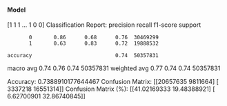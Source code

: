 #### Model
[1 1 1 ... 1 0 0]
Classification Report:
              precision    recall  f1-score   support

           0       0.86      0.68      0.76  30469299
           1       0.63      0.83      0.72  19888532

    accuracy                           0.74  50357831
   macro avg       0.74      0.76      0.74  50357831
weighted avg       0.77      0.74      0.74  50357831

Accuracy: 0.7388910177644467
Confusion Matrix:
[[20657635  9811664]
 [ 3337218 16551314]]
Confusion Matrix (%):
[[41.02169333 19.48388921]
 [ 6.62700901 32.86740845]]
